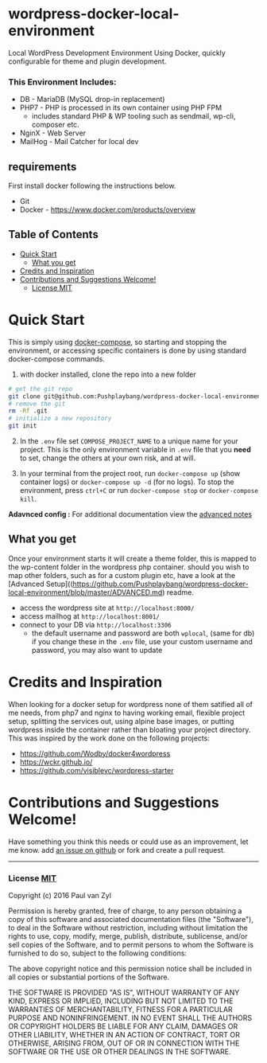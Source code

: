 # wordpress-docker-local-environment
Local WordPress Development Environment Using Docker, quickly configurable for theme and plugin development. 


### This Environment Includes:

 * DB - MariaDB (MySQL drop-in replacement)
 * PHP7 - PHP is processed in its own container using PHP FPM
   * includes standard PHP & WP tooling such as sendmail, wp-cli, composer etc.
 * NginX - Web Server
 * MailHog - Mail Catcher for local dev

## requirements
First install docker following the instructions below.

* Git
* Docker - https://www.docker.com/products/overview

## Table of Contents

<!-- MarkdownTOC depth=4 autolink=true bracket=round style=unordered -->

- [Quick Start](#quick-start)
  - [What you get](#what-you-get)
- [Credits and Inspiration](#credits-and-inspiration)
- [Contributions and Suggestions Welcome!](#contributions-and-suggestions-welcome)
    - [License MIT](#license-mit)

<!-- /MarkdownTOC -->


# Quick Start
This is simply using [docker-compose](https://docs.docker.com/compose/overview/), so starting and stopping the environment, or accessing specific containers is done by using standard docker-compose commands.

1. with docker installed, clone the repo into a new folder

```sh
# get the git repo
git clone git@github.com:Pushplaybang/wordpress-docker-local-environment.git . --depth=1
# remove the git
rm -Rf .git
# initialize a new repository
git init
```

2. In the `.env` file set `COMPOSE_PROJECT_NAME` to a unique name for your project. This is the only environment variable in `.env` file that you **need** to set, change the others at your own risk, and at will.

3. In your terminal from the project root, run `docker-compose up` (show container logs) or `docker-compose up -d` (for no logs).  To stop the environment, press `ctrl+C` or run `docker-compose stop` or `docker-compose kill`.

**Adavnced config :** For additional documentation view the [advanced notes](https://github.com/Pushplaybang/wordpress-docker-local-environment/blob/master/ADVANCED.md)

## What you get
Once your environment starts it will create a theme folder, this is mapped to the wp-content folder in the wordpress php container. should you wish to map other folders, such as for a custom plugin etc, have a look at the [Advanced Setup]((https://github.com/Pushplaybang/wordpress-docker-local-environment/blob/master/ADVANCED.md) readme.

 * access the wordpress site at `http://localhost:8000/`
 * access mailhog at `http://localhost:8001/`
 * connect to your DB via `http://localhost:3306`
   * the default username and password are both `wplocal`, (same for db) if you change these in the `.env` file, use your custom username and password, you may also want to update


# Credits and Inspiration
When looking for a docker setup for wordpress none of them satified all of me needs, from php7 and nginx to having working email, flexible project setup, splitting the services out, using alpine base images,  or putting wordpress inside the container rather than bloating your project directory. This was inspired by the work done on the following projects:

* https://github.com/Wodby/docker4wordpress
* https://wckr.github.io/
* https://github.com/visiblevc/wordpress-starter

# Contributions and Suggestions Welcome!
Have something you think this needs or could use as an improvement, let me know.  add [an issue on github](https://github.com/Pushplaybang/wordpress-docker-local-environment/issues) or fork and create a pull request.


____


### License [MIT](https://opensource.org/licenses/MIT)
Copyright (c) 2016 Paul van Zyl

Permission is hereby granted, free of charge, to any person obtaining a copy
of this software and associated documentation files (the "Software"), to deal
in the Software without restriction, including without limitation the rights
to use, copy, modify, merge, publish, distribute, sublicense, and/or sell
copies of the Software, and to permit persons to whom the Software is
furnished to do so, subject to the following conditions:

The above copyright notice and this permission notice shall be included in
all copies or substantial portions of the Software.

THE SOFTWARE IS PROVIDED "AS IS", WITHOUT WARRANTY OF ANY KIND, EXPRESS OR
IMPLIED, INCLUDING BUT NOT LIMITED TO THE WARRANTIES OF MERCHANTABILITY,
FITNESS FOR A PARTICULAR PURPOSE AND NONINFRINGEMENT.  IN NO EVENT SHALL THE
AUTHORS OR COPYRIGHT HOLDERS BE LIABLE FOR ANY CLAIM, DAMAGES OR OTHER
LIABILITY, WHETHER IN AN ACTION OF CONTRACT, TORT OR OTHERWISE, ARISING FROM,
OUT OF OR IN CONNECTION WITH THE SOFTWARE OR THE USE OR OTHER DEALINGS IN
THE SOFTWARE.
